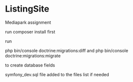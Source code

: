 # ListingSite
Mediapark assignment

run composer install first

run

php bin/console doctrine:migrations:diff
and
php bin/console doctrine:migrations:migrate

to create database fields

symfony_dev.sql file added to the files list if needed

